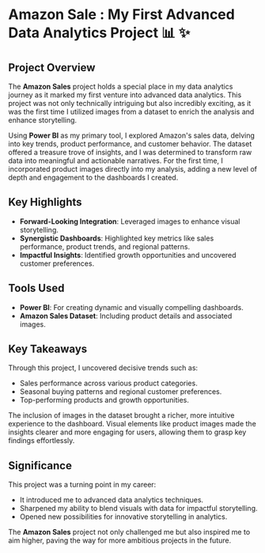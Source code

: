 # Amazon Sale : My First Advanced Data Analytics Project 📊 ✨

## Project Overview
The **Amazon Sales** project holds a special place in my data analytics journey as it marked my first venture into advanced data analytics. This project was not only technically intriguing but also incredibly exciting, as it was the first time I utilized images from a dataset to enrich the analysis and enhance storytelling.

Using **Power BI** as my primary tool, I explored Amazon's sales data, delving into key trends, product performance, and customer behavior. The dataset offered a treasure trove of insights, and I was determined to transform raw data into meaningful and actionable narratives. For the first time, I incorporated product images directly into my analysis, adding a new level of depth and engagement to the dashboards I created.

## Key Highlights
- **Forward-Looking Integration**: Leveraged images to enhance visual storytelling.
- **Synergistic Dashboards**: Highlighted key metrics like sales performance, product trends, and regional patterns.
- **Impactful Insights**: Identified growth opportunities and uncovered customer preferences.

## Tools Used
- **Power BI**: For creating dynamic and visually compelling dashboards.
- **Amazon Sales Dataset**: Including product details and associated images.

## Key Takeaways
Through this project, I uncovered decisive trends such as:
- Sales performance across various product categories.
- Seasonal buying patterns and regional customer preferences.
- Top-performing products and growth opportunities.

The inclusion of images in the dataset brought a richer, more intuitive experience to the dashboard. Visual elements like product images made the insights clearer and more engaging for users, allowing them to grasp key findings effortlessly.

## Significance
This project was a turning point in my career:
- It introduced me to advanced data analytics techniques.
- Sharpened my ability to blend visuals with data for impactful storytelling.
- Opened new possibilities for innovative storytelling in analytics.

The **Amazon Sales** project not only challenged me but also inspired me to aim higher, paving the way for more ambitious projects in the future.
